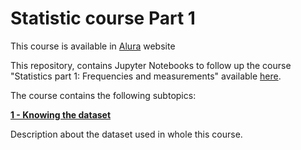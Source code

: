 # Statistic course Part 1

This course is available in [Alura](https://www.alura.com.br/) website

This repository, contains Jupyter Notebooks to follow up the course "Statistics part 1: Frequencies and measurements" available [here](https://www.alura.com.br/curso-online-estatistica-distribuicoes-e-medidas).

The course contains the following subtopics:

[**1 - Knowing the dataset**](#)

Description about the dataset used in whole this course.



